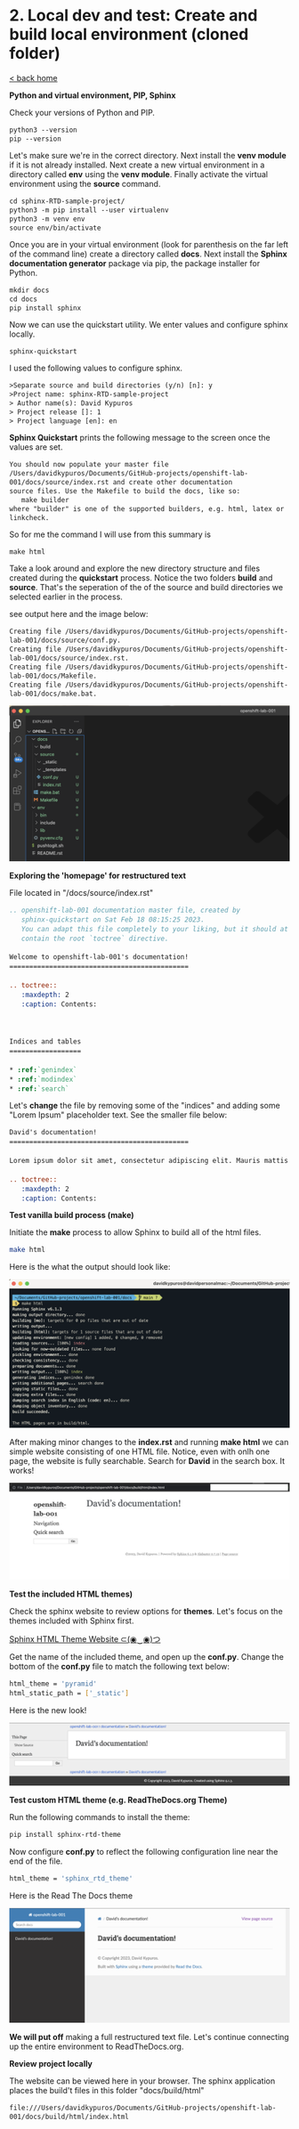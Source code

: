 # 2. Local dev and test: Create and build local environment (cloned folder)

[< back home](README.md)

**Python and virtual environment, PIP, Sphinx**

Check your versions of Python and PIP. 
```
python3 --version
pip --version
```

Let's make sure we're in the correct directory. Next install the **venv module** if it is not already installed. Next create a new virtual environment in a directory called **env** using the **venv module**. Finally activate the virtual environment using the **source** command.
```
cd sphinx-RTD-sample-project/
python3 -m pip install --user virtualenv
python3 -m venv env
source env/bin/activate
```

Once you are in your virtual environment (look for parenthesis on the far left of the command line) create a directory called **docs**. Next install the **Sphinx documentation generator** package via pip, the package installer for Python.
```
mkdir docs
cd docs
pip install sphinx
```

Now we can use the quickstart utility. We enter values and configure sphinx locally. 

```
sphinx-quickstart
```
I used the following values to configure sphinx.
```
>Separate source and build directories (y/n) [n]: y
>Project name: sphinx-RTD-sample-project
> Author name(s): David Kypuros
> Project release []: 1
> Project language [en]: en
```
**Sphinx Quickstart** prints the following message to the screen once the values are set.
```
You should now populate your master file /Users/davidkypuros/Documents/GitHub-projects/openshift-lab-001/docs/source/index.rst and create other documentation
source files. Use the Makefile to build the docs, like so:
   make builder
where "builder" is one of the supported builders, e.g. html, latex or linkcheck.
```

So for me the command I will use from this summary is
```
make html
```
Take a look around and explore the new directory structure and files created during the **quickstart** process. Notice the two folders **build** and **source**. That's the seperation of the of the source and build directories we selected earlier in the process.

see output here and the image below:
```
Creating file /Users/davidkypuros/Documents/GitHub-projects/openshift-lab-001/docs/source/conf.py.
Creating file /Users/davidkypuros/Documents/GitHub-projects/openshift-lab-001/docs/source/index.rst.
Creating file /Users/davidkypuros/Documents/GitHub-projects/openshift-lab-001/docs/Makefile.
Creating file /Users/davidkypuros/Documents/GitHub-projects/openshift-lab-001/docs/make.bat.
```

![Directory Structure](https://github.com/dkypuros/sphinx-rst-rtd-notes/blob/main/images/new-sphinx-directory-structure.png "Structure")

**Exploring the 'homepage' for restructured text**

File located in "/docs/source/index.rst"

```rst
.. openshift-lab-001 documentation master file, created by
   sphinx-quickstart on Sat Feb 18 08:15:25 2023.
   You can adapt this file completely to your liking, but it should at least
   contain the root `toctree` directive.

Welcome to openshift-lab-001's documentation!
=============================================

.. toctree::
   :maxdepth: 2
   :caption: Contents:



Indices and tables
==================

* :ref:`genindex`
* :ref:`modindex`
* :ref:`search`

```

Let's **change** the file by removing some of the "indices" and adding some "Lorem Ipsum" placeholder text. See the smaller file below:

```rst
David's documentation!
=============================================

Lorem ipsum dolor sit amet, consectetur adipiscing elit. Mauris mattis tempus ex, eget posuere orci fringilla ac. Vivamus sagittis eget diam sit amet varius. Cras ligula odio, aliquam consectetur tellus ac, porttitor porttitor massa. Proin mi risus, facilisis ut varius eget, aliquet a lacus. Vestibulum et augue justo. Pellentesque a lorem ex. Nulla facilisis, nisl eu vehicula semper, ex mi aliquet est, in rutrum dolor ex et dolor.

.. toctree::
   :maxdepth: 2
   :caption: Contents:
```

**Test vanilla build process (make)**

Initiate the **make** process to allow Sphinx to build all of the html files.

```bash
make html
```
Here is the what the output should look like:

![Make](https://github.com/dkypuros/sphinx-rst-rtd-notes/blob/main/images/make.png "Make HTML command")

After making minor changes to the **index.rst** and running **make html** we can simple website consisting of one HTML file. Notice, even with onlh one page, the website is fully searchable. Search for **David** in the search box. It works!

![HTML](https://github.com/dkypuros/sphinx-rst-rtd-notes/blob/main/images/first-html.png "Simple HTML page")

**Test the included HTML themes)**

Check the sphinx website to review options for **themes**. Let's focus on the themes included with Sphinx first.

[Sphinx HTML Theme Website ⊂(◉‿◉)つ ](https://www.sphinx-doc.org/en/master/usage/theming.html)

Get the name of the included theme, and open up the **conf.py**. Change the bottom of the **conf.py** file to match the following text below:

```bash
html_theme = 'pyramid'
html_static_path = ['_static']
```
Here is the new look!

![Here is the look of the new theme](https://github.com/dkypuros/sphinx-rst-rtd-notes/blob/main/images/new-theme.png "New Look")

**Test custom HTML theme (e.g. ReadTheDocs.org Theme)**

Run the following commands to install the theme:

```bash
pip install sphinx-rtd-theme
```
Now configure **conf.py** to reflect the following configuration line near the end of the file.

```bash
html_theme = 'sphinx_rtd_theme'
```

Here is the Read The Docs theme

![Read The Docs Theme](https://github.com/dkypuros/sphinx-rst-rtd-notes/blob/main/images/read-the-docs-theme.png "Read The Docs")

**We will put off** making a full restructured text file. Let's continue connecting up the entire environment to ReadTheDocs.org.

**Review project locally**

The website can be viewed here in your browser. The sphinx application places the build't files in this folder "docs/build/html"

```
file:///Users/davidkypuros/Documents/GitHub-projects/openshift-lab-001/docs/build/html/index.html
```
